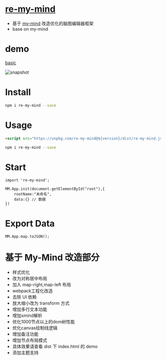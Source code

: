 # [re-my-mind](https://mizy.github.io/re-my-mind/)

* 基于 [my-mind](http://my-mind.github.io/) 改造优化的脑图编辑器框架
* base on my-mind

# demo

[basic](https://mizy.github.io/re-my-mind/dist/index.html)

![snapshot](https://mizy.github.io/re-my-mind/snapshot.png)


# Install

```sh
npm i re-my-mind --save
```

# Usage

```html
<script src="https://unpkg.com/re-my-mind@${version}/dist/re-my-mind.js"></script>
```
```sh
npm i re-my-mind --save

```

# Start

```
import 're-my-mind';

MM.App.init(document.getElementById("root"),{
	rootName:"未命名",
	data:{} // 数据
})
```

# Export Data

```
MM.App.map.toJSON();
```

# 基于 My-Mind 改造部分

-   样式优化
-   改为对称居中布局
-   加入 map-right,map-left 布局
-   webpack工程化改造
-   去除 UI 依赖
-   放大缩小改为 transform 方式
-   增加多行文本功能
-   增加xmind解析
-   优化1000节点以上的dom树性能
-   优化canvas绘制线逻辑
-   增加备注功能
-   增加节点布局模式
-   具体效果请查看 dist 下 index.html 的 demo
-   添加主题支持
